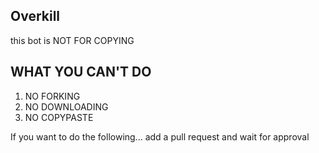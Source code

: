 ## Overkill
this bot is NOT FOR COPYING
## WHAT YOU CAN'T DO

1. NO FORKING
2. NO DOWNLOADING
3. NO COPYPASTE
 
 If you want to do the following...
 add a pull request and wait for approval
